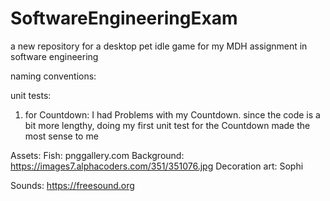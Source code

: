 # SoftwareEngineeringExam
a new repository for a desktop pet idle game for my MDH assignment in software engineering


naming conventions:




unit tests:
1. for Countdown: I had Problems with my Countdown. since the code is a bit more lengthy, doing my first unit test for the Countdown made the most sense to me


Assets:
Fish: pnggallery.com
Background: https://images7.alphacoders.com/351/351076.jpg
Decoration art: Sophi 

Sounds: https://freesound.org